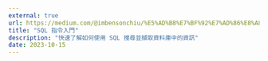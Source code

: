 ```yaml
---
external: true
url: https://medium.com/@imbensonchiu/%E5%AD%B8%E7%BF%92%E7%AD%86%E8%A8%98-%E8%B3%87%E6%96%99%E5%BA%AB%E7%AE%A1%E7%90%86-sql-%E6%8C%87%E4%BB%A4%E5%85%A5%E9%96%80-d51c6db6d188
title: "SQL 指令入門"
description: "快速了解如何使用 SQL 搜尋並擷取資料庫中的資訊"
date: 2023-10-15
---
```

